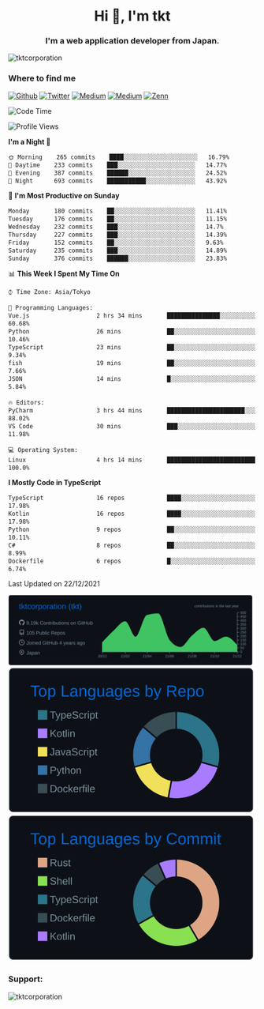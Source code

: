 <h1 align="center">Hi 👋, I'm tkt</h1>
<h3 align="center">I'm a web application developer from Japan.</h3>

<p align="left"> <img src="https://komarev.com/ghpvc/?username=tktcorporation&label=Profile%20views&color=0e75b6&style=flat" alt="tktcorporation" /> </p>

<h3>Where to find me</h3>
<p>
<a href="https://github.com/tktcorporation" target="_blank"><img alt="Github" src="https://img.shields.io/badge/GitHub-%2312100E.svg?&style=for-the-badge&logo=Github&logoColor=white" /></a>
<a href="https://twitter.com/tktcorporation" target="_blank"><img alt="Twitter" src="https://img.shields.io/badge/twitter-%231DA1F2.svg?&style=for-the-badge&logo=twitter&logoColor=white" /></a>
<a href="https://www.linkedin.com/in/tktcorporation" target="_blank"><img alt="Medium" src="https://img.shields.io/badge/linkdin-0a66c2.svg?&style=for-the-badge&logo=linkedin&logoColor=white" /></a>
<a href="https://qiita.com/tktcorporation" target="_blank"><img alt="Medium" src="https://img.shields.io/badge/qiita-55C500.svg?&style=for-the-badge&logo=qiita&logoColor=white" /></a>
<a href="https://zenn.dev/tktcorporation" target="_blank"><img alt="Zenn" src="https://img.shields.io/badge/Zenn-3EA8FF.svg?&style=for-the-badge&logo=Zenn&logoColor=white" /></a>
</p>
  
<!--START_SECTION:waka-->
![Code Time](http://img.shields.io/badge/Code%20Time-61%20hrs-blue)

![Profile Views](http://img.shields.io/badge/Profile%20Views-10-blue)

**I'm a Night 🦉** 

```text
🌞 Morning    265 commits    ████░░░░░░░░░░░░░░░░░░░░░   16.79% 
🌆 Daytime    233 commits    ███░░░░░░░░░░░░░░░░░░░░░░   14.77% 
🌃 Evening    387 commits    ██████░░░░░░░░░░░░░░░░░░░   24.52% 
🌙 Night      693 commits    ███████████░░░░░░░░░░░░░░   43.92%

```
📅 **I'm Most Productive on Sunday** 

```text
Monday       180 commits    ██░░░░░░░░░░░░░░░░░░░░░░░   11.41% 
Tuesday      176 commits    ██░░░░░░░░░░░░░░░░░░░░░░░   11.15% 
Wednesday    232 commits    ███░░░░░░░░░░░░░░░░░░░░░░   14.7% 
Thursday     227 commits    ███░░░░░░░░░░░░░░░░░░░░░░   14.39% 
Friday       152 commits    ██░░░░░░░░░░░░░░░░░░░░░░░   9.63% 
Saturday     235 commits    ███░░░░░░░░░░░░░░░░░░░░░░   14.89% 
Sunday       376 commits    ██████░░░░░░░░░░░░░░░░░░░   23.83%

```


📊 **This Week I Spent My Time On** 

```text
⌚︎ Time Zone: Asia/Tokyo

💬 Programming Languages: 
Vue.js                   2 hrs 34 mins       ███████████████░░░░░░░░░░   60.68% 
Python                   26 mins             ██░░░░░░░░░░░░░░░░░░░░░░░   10.46% 
TypeScript               23 mins             ██░░░░░░░░░░░░░░░░░░░░░░░   9.34% 
fish                     19 mins             ██░░░░░░░░░░░░░░░░░░░░░░░   7.66% 
JSON                     14 mins             █░░░░░░░░░░░░░░░░░░░░░░░░   5.84%

🔥 Editors: 
PyCharm                  3 hrs 44 mins       ██████████████████████░░░   88.02% 
VS Code                  30 mins             ███░░░░░░░░░░░░░░░░░░░░░░   11.98%

💻 Operating System: 
Linux                    4 hrs 14 mins       █████████████████████████   100.0%

```

**I Mostly Code in TypeScript** 

```text
TypeScript               16 repos            ████░░░░░░░░░░░░░░░░░░░░░   17.98% 
Kotlin                   16 repos            ████░░░░░░░░░░░░░░░░░░░░░   17.98% 
Python                   9 repos             ██░░░░░░░░░░░░░░░░░░░░░░░   10.11% 
C#                       8 repos             ██░░░░░░░░░░░░░░░░░░░░░░░   8.99% 
Dockerfile               6 repos             █░░░░░░░░░░░░░░░░░░░░░░░░   6.74%

```



 Last Updated on 22/12/2021
<!--END_SECTION:waka-->

[![](https://raw.githubusercontent.com/tktcorporation/tktcorporation/master/profile-summary-card-output/github_dark/0-profile-details.svg)](https://github.com/vn7n24fzkq/github-profile-summary-cards)
[![](https://raw.githubusercontent.com/tktcorporation/tktcorporation/master/profile-summary-card-output/github_dark/1-repos-per-language.svg)](https://github.com/vn7n24fzkq/github-profile-summary-cards) [![](https://raw.githubusercontent.com/tktcorporation/tktcorporation/master/profile-summary-card-output/github_dark/2-most-commit-language.svg)](https://github.com/vn7n24fzkq/github-profile-summary-cards)

<h3 align="left">Support:</h3>
<p><a href="https://www.buymeacoffee.com/tktcorporation"> <img align="left" src="https://cdn.buymeacoffee.com/buttons/v2/default-yellow.png" height="50" width="210" alt="tktcorporation" /></a></p><br><br>
